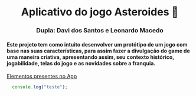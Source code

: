 <h1 align="center">Aplicativo do jogo Asteroides 🌠</h1>
<h3 align="center">Dupla: Davi dos Santos e Leonardo Macedo</h3>

#### Este projeto tem como intuito desenvolver um protótipo de um jogo com base nas suas características, para assim fazer a divulgação do game de uma maneira criativa, apresentando assim, seu contexto histórico, jogabilidade, telas do jogo e as novidades sobre a franquia.

[Elementos presentes no App](https://github.com/davin4sciment0/Aplicativo_Asteroides.wiki.git)


``` javascript
  console.log("teste");
```
